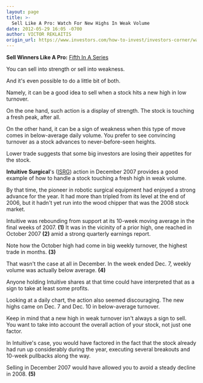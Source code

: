 ```yaml
---
layout: page
title: >-
  Sell Like A Pro: Watch For New Highs In Weak Volume
date: 2012-05-29 16:05 -0700
author: VICTOR REKLAITIS
origin_url: https://www.investors.com/how-to-invest/investors-corner/watch-for-new-highs-in-weak-turnover/
---
```


**Sell Winners Like A Pro:** [Fifth In A Series](http://news.investors.com/specialreport/611488/201205211612/how-to-sell-winners-like-a-pro.aspx)

You can sell into strength or sell into weakness.

And it's even possible to do a little bit of both.

Namely, it can be a good idea to sell when a stock hits a new high in low turnover.

On the one hand, such action is a display of strength. The stock is touching a fresh peak, after all.

On the other hand, it can be a sign of weakness when this type of move comes in below-average daily volume. You prefer to see convincing turnover as a stock advances to never-before-seen heights.

Lower trade suggests that some big investors are losing their appetites for the stock.

**Intuitive Surgical**'s ([ISRG](https://research.investors.com/quote.aspx?symbol=ISRG)) action in December 2007 provides a good example of how to handle a stock touching a fresh high in weak volume.

By that time, the pioneer in robotic surgical equipment had enjoyed a strong advance for the year. It had more than tripled from its level at the end of 2006, but it hadn't yet run into the wood chipper that was the 2008 stock market.

Intuitive was rebounding from support at its 10-week moving average in the final weeks of 2007. **(1)** It was in the vicinity of a prior high, one reached in October 2007 **(2)** amid a strong quarterly earnings report.

Note how the October high had come in big weekly turnover, the highest trade in months. **(3)**

That wasn't the case at all in December. In the week ended Dec. 7, weekly volume was actually below average. **(4)**

Anyone holding Intuitive shares at that time could have interpreted that as a sign to take at least some profits.

Looking at a daily chart, the action also seemed discouraging. The new highs came on Dec. 7 and Dec. 10 in below-average turnover.

Keep in mind that a new high in weak turnover isn't always a sign to sell. You want to take into account the overall action of your stock, not just one factor.

In Intuitive's case, you would have factored in the fact that the stock already had run up considerably during the year, executing several breakouts and 10-week pullbacks along the way.

Selling in December 2007 would have allowed you to avoid a steady decline in 2008. **(5)**
